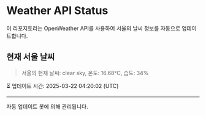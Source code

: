 
# Weather API Status

이 리포지토리는 OpenWeather API를 사용하여 서울의 날씨 정보를 자동으로 업데이트합니다.

## 현재 서울 날씨
> 서울의 현재 날씨: clear sky, 온도: 16.68°C, 습도: 34%

⏳ 업데이트 시간: 2025-03-22 04:20:02 (UTC)

---
자동 업데이트 봇에 의해 관리됩니다.
